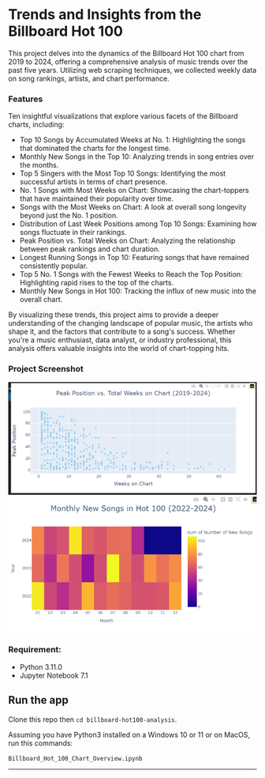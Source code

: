 # Trends and Insights from the Billboard Hot 100

This project delves into the dynamics of the Billboard Hot 100 chart from 2019 to 2024, offering a comprehensive analysis of music trends over the past five years. Utilizing web scraping techniques, we collected weekly data on song rankings, artists, and chart performance.

### Features
Ten insightful visualizations that explore various facets of the Billboard charts, including:
- Top 10 Songs by Accumulated Weeks at No. 1: Highlighting the songs that dominated the charts for the longest time.
- Monthly New Songs in the Top 10: Analyzing trends in song entries over the months.
- Top 5 Singers with the Most Top 10 Songs: Identifying the most successful artists in terms of chart presence.
- No. 1 Songs with Most Weeks on Chart: Showcasing the chart-toppers that have maintained their popularity over time.
- Songs with the Most Weeks on Chart: A look at overall song longevity beyond just the No. 1 position.
- Distribution of Last Week Positions among Top 10 Songs: Examining how songs fluctuate in their rankings.
- Peak Position vs. Total Weeks on Chart: Analyzing the relationship between peak rankings and chart duration.
- Longest Running Songs in Top 10: Featuring songs that have remained consistently popular.
- Top 5 No. 1 Songs with the Fewest Weeks to Reach the Top Position: Highlighting rapid rises to the top of the charts.
- Monthly New Songs in Hot 100: Tracking the influx of new music into the overall chart.

By visualizing these trends, this project aims to provide a deeper understanding of the changing landscape of popular music, the artists who shape it, and the factors that contribute to a song's success. Whether you're a music enthusiast, data analyst, or industry professional, this analysis offers valuable insights into the world of chart-topping hits.

### Project Screenshot
![Alt text](https://github.com/brianwpiano/billboard-hot100-analysis/blob/main/Screenshot%202024-10-02%20214829.png)
![Alt text](https://github.com/brianwpiano/billboard-hot100-analysis/blob/main/Screenshot%202024-10-02%20214927.png)

### Requirement:
- Python 3.11.0
- Jupyter Notebook 7.1
  
## Run the app

Clone this repo then `cd billboard-hot100-analysis`.

Assuming you have Python3 installed on a Windows 10 or 11 or on MacOS, run this commands:

``` bash
Billboard_Hot_100_Chart_Overview.ipynb
```

---
